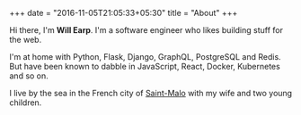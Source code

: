 +++
date = "2016-11-05T21:05:33+05:30"
title = "About"
+++

Hi there, I'm **Will Earp**. I'm a software engineer who likes building stuff for the web.

I'm at home with Python, Flask, Django, GraphQL, PostgreSQL and Redis. But have been known to dabble in JavaScript, React, Docker, Kubernetes and so on.

I live by the sea in the French city of [Saint-Malo](https://en.wikipedia.org/wiki/Saint-Malo) with my
wife and two young children.